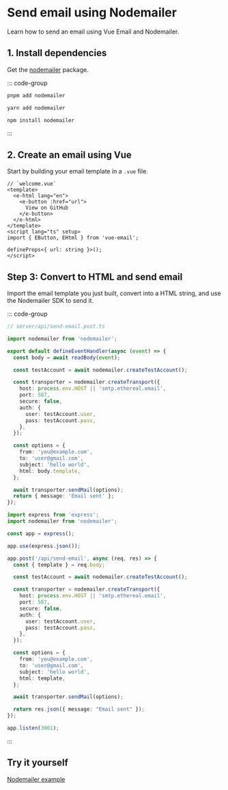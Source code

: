 # Send email using Nodemailer
Learn how to send an email using Vue Email and Nodemailer.


## 1. Install dependencies

Get the [nodemailer](https://www.npmjs.com/package/nodemailer) package.

::: code-group
  ```bash [pnpm]
  pnpm add nodemailer
  ```
  ```bash [yarn]
  yarn add nodemailer
  ```
  ```bash [npm]
  npm install nodemailer
  ```
:::


## 2. Create an email using Vue

Start by building your email template in a `.vue` file.


```vue
// `welcome.vue`
<template>
  <e-html lang="en">
    <e-button :href="url">
      View on GitHub
    </e-button>
  </e-html>
</template>
<script lang="ts" setup>
import { EButton, EHtml } from 'vue-email';

defineProps<{ url: string }>();
</script>
```

## Step 3: Convert to HTML and send email

Import the email template you just built, convert into a HTML string, and use the Nodemailer SDK to send it.

::: code-group

```ts [Nuxt 3]
// server/api/send-email.post.ts

import nodemailer from 'nodemailer';

export default defineEventHandler(async (event) => {
  const body = await readBody(event);

  const testAccount = await nodemailer.createTestAccount();

  const transporter = nodemailer.createTransport({
    host: process.env.HOST || 'smtp.ethereal.email',
    port: 587,
    secure: false,
    auth: {
      user: testAccount.user,
      pass: testAccount.pass,
    },
  });

  const options = {
    from: 'you@example.com',
    to: 'user@gmail.com',
    subject: 'hello world',
    html: body.template,
  };

  await transporter.sendMail(options);
  return { message: 'Email sent' };
});
```

```ts [NodeJs]
import express from 'express';
import nodemailer from 'nodemailer';

const app = express();

app.use(express.json());

app.post('/api/send-email', async (req, res) => {
  const { template } = req.body;

  const testAccount = await nodemailer.createTestAccount();

  const transporter = nodemailer.createTransport({
    host: process.env.HOST || 'smtp.ethereal.email',
    port: 587,
    secure: false,
    auth: {
      user: testAccount.user,
      pass: testAccount.pass,
    },
  });

  const options = {
    from: 'you@example.com',
    to: 'user@gmail.com',
    subject: 'hello world',
    html: template,
  };

  await transporter.sendMail(options);

  return res.json({ message: "Email sent" });
});

app.listen(3001);
```

:::

## Try it yourself

[Nodemailer example](https://github.com/Dave136/vue-email)